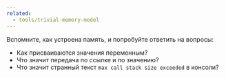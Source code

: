 ```yaml
---
related:
  - tools/trivial-memory-model
---
```


Вспомните, как устроена память, и попробуйте ответить на вопросы:

- Как присваиваются значения переменным?
- Что значит передача по ссылке и по значению?
- Что значит странный текст `max call stack size exceeded` в консоли?
